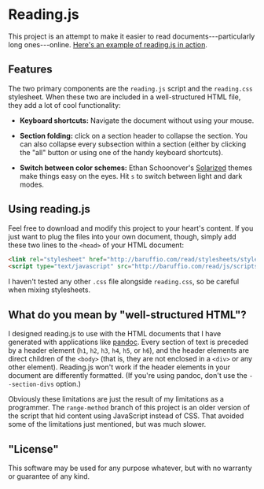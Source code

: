 # Reading.js

This project is an attempt to make it easier to read
documents---particularly long ones---online.
[Here's an example of reading.js in action](http://baruffio.com/docs/modernphilosophy.html).

## Features

The two primary components are the `reading.js` script and the
`reading.css` stylesheet.  When these two are included in a
well-structured HTML file, they add a lot of cool functionality:

- **Keyboard shortcuts:** Navigate the document without using your
    mouse.

- **Section folding:** click on a section header to collapse the
    section.  You can also collapse every subsection within a section
    (either by clicking the "all" button or using one of the handy
    keyboard shortcuts).
    
- **Switch between color schemes:** Ethan Schoonover's
    [Solarized](http://ethanschoonover.com/solarized) themes make
    things easy on the eyes.  Hit `s` to switch between light and dark
    modes.
    
## Using reading.js

Feel free to download and modify this project to your heart's
content.  If you just want to plug the files into your own document,
though, simply add these two lines to the `<head>` of your HTML
document:

```html
<link rel="stylesheet" href="http://baruffio.com/read/stylesheets/style.css">
<script type="text/javascript" src="http://baruffio.com/read/js/scripts.js"></script>
```

I haven't tested any other `.css` file alongside `reading.css`, so be
careful when mixing stylesheets.

## What do you mean by "well-structured HTML"?

I designed reading.js to use with the HTML documents that I have
generated with applications like
[pandoc](http://johnmacfarlane.net/pandoc/).  Every section of text is
preceded by a header element (`h1`, `h2`, `h3`, `h4`, `h5`, or `h6`),
and the header elements are direct children of the `<body>` (that is,
they are not enclosed in a `<div>` or any other element).  Reading.js
won't work if the header elements in your document are differently
formatted.  (If you're using pandoc, don't use the `--section-divs`
option.)

Obviously these limitations are just the result of my limitations as a
programmer.  The `range-method` branch of this project is an older
version of the script that hid content using JavaScript instead of
CSS.  That avoided some of the limitations just mentioned, but was
much slower.

## "License"

This software may be used for any purpose whatever, but with no
warranty or guarantee of any kind.
